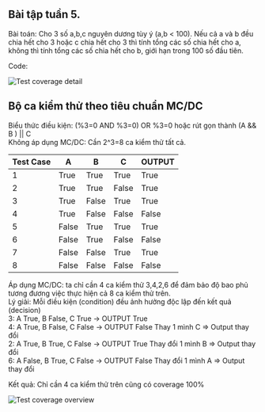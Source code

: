 ## Bài tập tuần 5.

Bài toán: Cho 3 số a,b,c nguyên dương tùy ý (a,b < 100). Nếu cả a và b đều chia hết cho 3 hoặc c chia hết cho 3 thì tính tổng các số chia hết cho a, không thì tính tổng các số chia hết cho b, giới hạn trong 100 số đầu tiên.

Code:

![Test coverage detail](https://github.com/hoangbd58/int3117-2016/blob/master/NguyenDuyHieu/BT2/img/CoverageDetail.jpg)

## Bộ ca kiểm thử theo tiêu chuẩn MC/DC

Biểu thức điều kiện: (%3=0 AND %3=0) OR %3=0 hoặc rút gọn thành (A && B ) || C   
Không áp dụng MC/DC: Cần 2^3=8 ca kiểm thử tất cả.

Test Case  | A | B | C | OUTPUT
------------- | ------------- | ------------- | ------------- | -------------
1  | True | True | True | True
2  | True | True | False | True
3  | True | False | True | True
4  | True | False | False | False
5  | False | True | True | True
6  | False | True | False | False
7  | False | False | True | True
8  | False | False | False | False

Áp dụng MC/DC: ta chỉ cần 4 ca kiểm thử 3,4,2,6 để đảm bảo độ bao phủ tương đương việc thực hiện cả 8 ca kiểm thử trên.   
Lý giải: Mỗi điều kiện (condition) đều ảnh hưởng độc lập đến kết quả (decision)   
3: A True, B False, C True -> OUTPUT True   
4: A True, B False, C False -> OUTPUT False Thay 1 mình C => Output thay đổi   
2: A True, B True, C False -> OUTPUT True Thay đổi 1 mình B => Output thay đổi   
6: A False, B True, C False -> OUTPUT False Thay đổi 1 mình A => Output thay đổi   
  
Kết quả: Chỉ cần 4 ca kiểm thử trên cũng có coverage 100%

![Test coverage overview](https://github.com/hoangbd58/int3117-2016/blob/master/NguyenDuyHieu/BT2/img/CoverageOverview.jpg)





